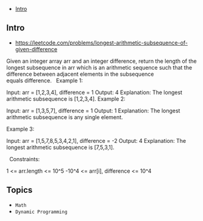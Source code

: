 - [Intro](#intro)

## Intro

- https://leetcode.com/problems/longest-arithmetic-subsequence-of-given-difference

Given an integer array arr and an integer difference, return the length of the longest subsequence in arr which is an arithmetic sequence such that the difference between adjacent elements in the subsequence equals difference.
 
Example 1:

Input: arr = [1,2,3,4], difference = 1
Output: 4
Explanation: The longest arithmetic subsequence is [1,2,3,4].
Example 2:

Input: arr = [1,3,5,7], difference = 1
Output: 1
Explanation: The longest arithmetic subsequence is any single element.

Example 3:

Input: arr = [1,5,7,8,5,3,4,2,1], difference = -2
Output: 4
Explanation: The longest arithmetic subsequence is [7,5,3,1].

 
Constraints:

1 <= arr.length <= 10^5
-10^4 <= arr[i], difference <= 10^4



## Topics

- `Math`
- `Dynamic Programming`


